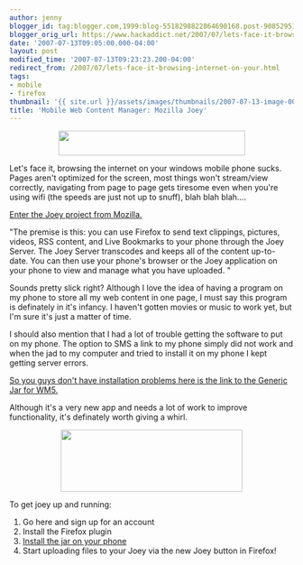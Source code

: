 ```yaml
---
author: jenny
blogger_id: tag:blogger.com,1999:blog-5518298822864690168.post-908529517679294440
blogger_orig_url: https://www.hackaddict.net/2007/07/lets-face-it-browsing-internet-on-your.html
date: '2007-07-13T09:05:00.000-04:00'
layout: post
modified_time: '2007-07-13T09:23:23.200-04:00'
redirect_from: /2007/07/lets-face-it-browsing-internet-on-your.html
tags:
- mobile
- firefox
thumbnail: '{{ site.url }}/assets/images/thumbnails/2007-07-13-image-0000.jpg'
title: 'Mobile Web Content Manager: Mozilla Joey'
---
```


<img alt="" border="0" id="BLOGGER_PHOTO_ID_5086667196109597538" src="{{ site.url }}/assets/images/posts/2007-07-13-image-0000.jpg" style="margin: 0px auto 10px; display: block; text-align: center;  width: 331px; height: 44px;"/>

Let's face it, browsing the internet on your windows mobile phone sucks.  Pages aren't optimized for the screen, most things won't stream/view correctly, navigating from page to page gets tiresome even when you're using wifi (the speeds are just not up to snuff), blah blah blah....



<a href="http://wiki.mozilla.org/Labs/Joey">Enter the Joey project from Mozilla.</a>



"The premise is this: you can use Firefox to send text clippings, pictures, videos, RSS content, and Live Bookmarks to your phone through the Joey Server. The Joey Server transcodes and keeps all of the content up-to-date. You can then use your phone's browser or the Joey application on your phone to view and manage what you have uploaded. "



Sounds pretty slick right?  Although I love the idea of having a program on my phone to store all my web  content in one page, I must say this program is definately in it's infancy.  I haven't gotten movies or music to work yet, but I'm sure it's just a matter of time.



I should also mention that I had a lot of trouble getting the software to put on my phone.  The option to SMS a link to my phone simply did not work and when the jad to my computer and tried to install it on my phone I kept getting server errors.



<a href="http://www.divshare.com/download/1249330-e89">So you guys don't have installation problems here is the link to the Generic Jar for WM5.</a>



Although it's a very new app and needs a lot of work to improve functionality, it's definately worth giving a whirl.



<img alt="" border="0" id="BLOGGER_PHOTO_ID_5086670503234415474" src="{{ site.url }}/assets/images/posts/2007-07-13-image-0001.jpg" style="margin: 0px auto 10px; display: block; text-align: center;  width: 322px; height: 110px;"/>

To get joey up and running:

<ol> 
<li>Go here and sign up for an account </li>
 
<li>Install the Firefox plugin </li>
 
<li><a href="http://www.divshare.com/download/1249330-e89">I</a><a href="http://www.divshare.com/download/1249330-e89">nstall the jar on your phone</a> </li>
 
<li>Start uploading files to your Joey via the new Joey button in Firefox!



 </li>
</ol>